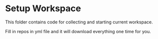 # Setup Workspace

This folder contains code for collecting and starting current workspace.

Fill in repos in yml file and it will download everything one time for you.